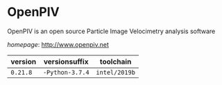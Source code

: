 # OpenPIV

OpenPIV is an open source Particle Image Velocimetry analysis software

*homepage*: <http://www.openpiv.net>

version | versionsuffix | toolchain
--------|---------------|----------
``0.21.8`` | ``-Python-3.7.4`` | ``intel/2019b``
